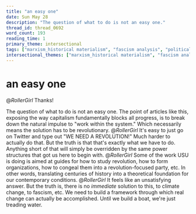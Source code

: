 ```yaml
---
title: "an easy one"
date: Sun May 28
description: "The question of what to do is not an easy one."
thread_id: thread_0692
word_count: 193
reading_time: 1
primary_theme: intersectional
tags: ["marxism_historical materialism", "fascism analysis", "political economy", "organizational theory"]
intersectional_themes: ["marxism_historical materialism", "fascism analysis", "political economy", "organizational theory"]
---
```


# an easy one

@_RollerGirl_ Thanks!

The question of what to do is not an easy one. The point of articles like this, exposing the way capitalism fundamentally blocks all progress, is to break down the natural impulse to "work within the system." Which necessarily means the solution has to be revolutionary. @_RollerGirl_ It's easy to just go on Twitter and type out "WE NEED A REVOLUTION!" Much harder to actually do that. But the truth is that that's exactly what we have to do. Anything short of that will simply be overridden by the same power structures that got us here to begin with. @_RollerGirl_ Some of the work USU is doing is aimed at guides for how to study revolution, how to form organizations, how to congeal them into a revolution-focused party, etc. In other words, translating centuries of history into a theoretical foundation for our contemporary conditions. @_RollerGirl_ It feels like an unsatisfying answer. But the truth is, there is no *immediate* solution to this, to climate change, to fascism, etc. We need to build a framework through which real change can actually be accomplished. Until we build a boat, we're just treading water.
